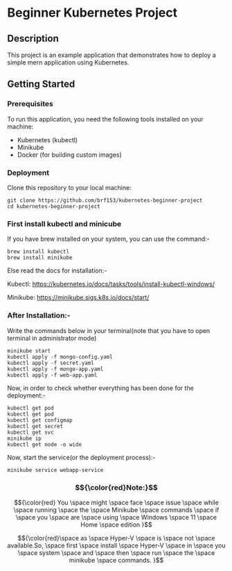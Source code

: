 # Beginner Kubernetes Project

## Description

This project is an example application that demonstrates how to deploy a simple mern application using Kubernetes.

## Getting Started

### Prerequisites

To run this application, you need the following tools installed on your machine:

- Kubernetes (kubectl)
- Minikube
- Docker (for building custom images)

### Deployment

Clone this repository to your local machine:

```
git clone https://github.com/brf153/kubernetes-beginner-project
cd kubernetes-beginner-project
```

### First install kubectl and minicube 

If you have brew installed on your system, you can use the command:-

```
brew install kubectl
brew install minikube
```
Else read the docs for installation:-

Kubectl: https://kubernetes.io/docs/tasks/tools/install-kubectl-windows/

Minikube: https://minikube.sigs.k8s.io/docs/start/

### After Installation:-

Write the commands below in your terminal(note that you have to open terminal in administrator mode)

```
minikube start
kubectl apply -f mongo-config.yaml
kubectl apply -f secret.yaml
kubectl apply -f mongo-app.yaml
kubectl apply -f web-app.yaml

```

Now, in order to check whether everything has been done for the deployment:-

```
kubectl get pod
kubectl get pod
kubectl get configmap
kubectl get secret
kubectl get svc
minikube ip
kubectl get node -o wide
```

Now, start the service(or the deployment process):-

```
minikube service webapp-service
```

### $${\color{red}Note:}$$

$${\color{red}
You \space might \space face \space issue \space while \space running \space the \space Minikube \space commands \space if \space you \space are \space using \space Windows \space 11 \space Home \space edition
}$$

$${\color{red}\space as \space Hyper-V \space is \space not \space available.So, \space first \space install \space Hyper-V \space in \space you \space system \space and \space then \space run \space the \space minikube \space commands.
}$$



  


